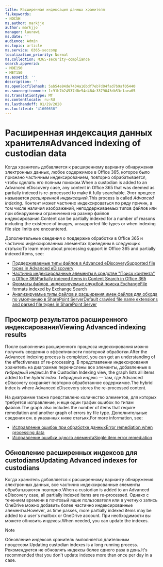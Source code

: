 ```yaml
---
title: Расширенная индексация данных хранителя
f1.keywords:
- NOCSH
ms.author: markjjo
author: markjjo
manager: laurawi
ms.date: ''
audience: Admin
ms.topic: article
ms.service: O365-seccomp
localization_priority: Normal
ms.collection: M365-security-compliance
search.appverid:
- MOE150
- MET150
ms.assetid: ''
description: ''
ms.openlocfilehash: 5ab54e84de7434a16bdf7eb7d04fad7b9af05440
ms.sourcegitcommit: 1c91b7b24537d0e54d484c3379043db53c1aea65
ms.translationtype: MT
ms.contentlocale: ru-RU
ms.lasthandoff: 01/29/2020
ms.locfileid: "41600636"
---
```

# <a name="advanced-indexing-of-custodian-data"></a><span data-ttu-id="52117-102">Расширенная индексация данных хранителя</span><span class="sxs-lookup"><span data-stu-id="52117-102">Advanced indexing of custodian data</span></span>

<span data-ttu-id="52117-103">Когда хранитель добавляется к расширенному варианту обнаружения электронных данных, любое содержимое в Office 365, которое было признано частичным индексированием, повторно обрабатывается, чтобы сделать его полным поиском.</span><span class="sxs-lookup"><span data-stu-id="52117-103">When a custodian is added to an Advanced eDiscovery case, any content in Office 365 that was deemed as partially indexed is re-processed to make it fully searchable.</span></span>  <span data-ttu-id="52117-104">Этот процесс называется *расширенной индексацией*.</span><span class="sxs-lookup"><span data-stu-id="52117-104">This process is called *Advanced indexing*.</span></span> <span data-ttu-id="52117-105">Контент может частично индексироваться по ряду причин, в том числе наличия изображений, неподдерживаемых типов файлов или при обнаружении ограничения на размер файлов индексирования.</span><span class="sxs-lookup"><span data-stu-id="52117-105">Content can be partially indexed for a number of reasons including the existence of images, unsupported file types or when indexing file size limits are encountered.</span></span>

<span data-ttu-id="52117-106">Дополнительные сведения о поддержке обработки в Office 365 и частично индексированных элементах приведены в следующих статьях:</span><span class="sxs-lookup"><span data-stu-id="52117-106">To learn more about processing support in Office 365 and partially indexed items, see:</span></span>

- [<span data-ttu-id="52117-107">Поддерживаемые типы файлов в Advanced eDiscovery</span><span class="sxs-lookup"><span data-stu-id="52117-107">Supported file types in Advanced eDiscovery</span></span>](supported-filetypes-ediscovery20.md)
- [<span data-ttu-id="52117-108">Частично индексированные элементы в средстве "Поиск контента" в Office 365</span><span class="sxs-lookup"><span data-stu-id="52117-108">Partially indexed items in Content Search in Office 365</span></span>](partially-indexed-items-in-content-search.md)
- [<span data-ttu-id="52117-109">Форматы файлов, индексируемые службой поиска Exchange</span><span class="sxs-lookup"><span data-stu-id="52117-109">File formats indexed by Exchange Search</span></span>](https://docs.microsoft.com/exchange/file-formats-indexed-by-exchange-search-exchange-2013-help)
- [<span data-ttu-id="52117-110">Анализируемые типы файлов и расширения имен файлов для обхода по умолчанию в SharePoint Server</span><span class="sxs-lookup"><span data-stu-id="52117-110">Default crawled file name extensions and parsed file types in SharePoint Server</span></span>](https://docs.microsoft.com/SharePoint/technical-reference/default-crawled-file-name-extensions-and-parsed-file-types)

## <a name="viewing-advanced-indexing-results"></a><span data-ttu-id="52117-111">Просмотр результатов расширенного индексирования</span><span class="sxs-lookup"><span data-stu-id="52117-111">Viewing Advanced indexing results</span></span>

<span data-ttu-id="52117-112">После выполнения расширенного процесса индексирования можно получить сведения о эффективности повторной обработки.</span><span class="sxs-lookup"><span data-stu-id="52117-112">After the Advanced indexing process is completed, you can get an understanding of the effectiveness of re-processing.</span></span>  <span data-ttu-id="52117-113">В представлении индексирования хранитель на диаграмме перечислены все элементы, добавленные в *гибридный индекс*.</span><span class="sxs-lookup"><span data-stu-id="52117-113">In the Custodian Indexing view, the graph lists all items added to the *hybrid index*.</span></span>  <span data-ttu-id="52117-114">Гибридный индекс — там, где Advanced eDiscovery сохраняет повторно обработанное содержимое.</span><span class="sxs-lookup"><span data-stu-id="52117-114">The hybrid index is where Advanced eDiscovery stores the re-processed content.</span></span>

<span data-ttu-id="52117-115">На диаграмме также представлено количество элементов, для которых требуется исправление, и еще один график ошибок по типам файлов.</span><span class="sxs-lookup"><span data-stu-id="52117-115">The graph also includes the number of items that require remediation and another graph of errors by file type.</span></span> <span data-ttu-id="52117-116">Дополнительные сведения см. в указанных ниже статьях.</span><span class="sxs-lookup"><span data-stu-id="52117-116">For more information, see:</span></span>

- [<span data-ttu-id="52117-117">Исправление ошибок при обработке данных</span><span class="sxs-lookup"><span data-stu-id="52117-117">Error remediation when processing data</span></span>](error-remediation.md)
- [<span data-ttu-id="52117-118">Исправление ошибки одного элемента</span><span class="sxs-lookup"><span data-stu-id="52117-118">Single item error remediation</span></span>](single-item-error-remediation.md)

## <a name="updating-advanced-indexes-for-custodians"></a><span data-ttu-id="52117-119">Обновление расширенных индексов для custodians</span><span class="sxs-lookup"><span data-stu-id="52117-119">Updating Advanced indexes for custodians</span></span>

<span data-ttu-id="52117-120">Когда хранитель добавляется к расширенному варианту обнаружения электронных данных, все частично индексированные элементы обрабатываются повторно.</span><span class="sxs-lookup"><span data-stu-id="52117-120">When a custodian is added to an Advanced eDiscovery case, all partially indexed items are re-processed.</span></span> <span data-ttu-id="52117-121">Однако с течением времени в почтовый ящик пользователя или в учетную запись OneDrive можно добавить более частично индексированные элементы.</span><span class="sxs-lookup"><span data-stu-id="52117-121">However, as time passes, more partially indexed items may be added to a user's mailbox or OneDrive account.</span></span>  <span data-ttu-id="52117-122">При необходимости вы можете обновить индексы.</span><span class="sxs-lookup"><span data-stu-id="52117-122">When needed, you can update the indexes.</span></span>

> [!NOTE]
> <span data-ttu-id="52117-123">Обновление индексов хранитель выполняется длительным процессом.</span><span class="sxs-lookup"><span data-stu-id="52117-123">Updating custodian indexes is a long running process.</span></span> <span data-ttu-id="52117-124">Рекомендуется не обновлять индексы более одного раза в день.</span><span class="sxs-lookup"><span data-stu-id="52117-124">It's recommended that you don't update indexes more than once per day in a case.</span></span>
